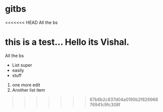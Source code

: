gitbs
=====

<<<<<<< HEAD
All the bs 

this is a test... Hello its Vishal.
=======
All the bs

- List super
- easily
- stuff

1. one more edit
2. Another list item
>>>>>>> 67b6b2c837d04a0190b2f82696876941c9fc308f
